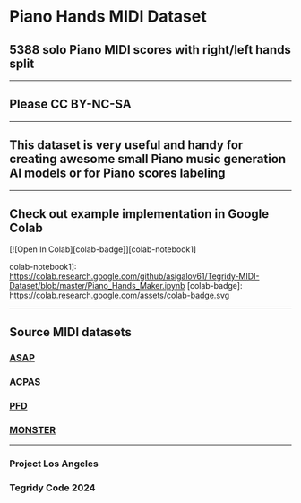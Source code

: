 # Piano Hands MIDI Dataset
## 5388 solo Piano MIDI scores with right/left hands split

***

## Please CC BY-NC-SA

***

## This dataset is very useful and handy for creating awesome small Piano music generation AI models or for Piano scores labeling

***

## Check out example implementation in Google Colab

[![Open In Colab][colab-badge]][colab-notebook1]

colab-notebook1]: <https://colab.research.google.com/github/asigalov61/Tegridy-MIDI-Dataset/blob/master/Piano_Hands_Maker.ipynb>
[colab-badge]: <https://colab.research.google.com/assets/colab-badge.svg>

***

## Source MIDI datasets

### [ASAP](https://github.com/fosfrancesco/asap-dataset)
### [ACPAS](https://github.com/cheriell/ACPAS-dataset)
### [PFD](https://beam.kisarazu.ac.jp/~saito/research/PianoFingeringDataset/)
### [MONSTER](https://github.com/asigalov61/Monster-MIDI-Dataset)

***

### Project Los Angeles
### Tegridy Code 2024
